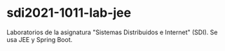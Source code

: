 # sdi2021-1011-lab-jee
Laboratorios de la asignatura "Sistemas Distribuidos e Internet" (SDI). Se usa JEE y Spring Boot.

